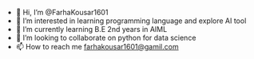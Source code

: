 - 👋 Hi, I’m @FarhaKousar1601
- 👀 I’m interested in learning programming language and explore AI tool
- 🌱 I’m currently learning B.E 2nd years in AIML 
- 💞️ I’m looking to collaborate on python for data science
- 📫 How to reach me farhakousar1601@gamil.com

<!---
FarhaKousar1601/FarhaKousar1601 is a ✨ special ✨ repository because its `README.md` (this file) appears on your GitHub profile.
You can click the Preview link to take a look at your changes.
--->
